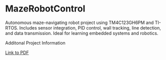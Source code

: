 # MazeRobotControl
Autonomous maze-navigating robot project using TM4C123GH6PM and TI-RTOS. Includes sensor integration, PID control, wall tracking, line detection, and data transmission. Ideal for learning embedded systems and robotics.


Additonal Project Information

[Link to PDF](./uploadGH.pdf)
